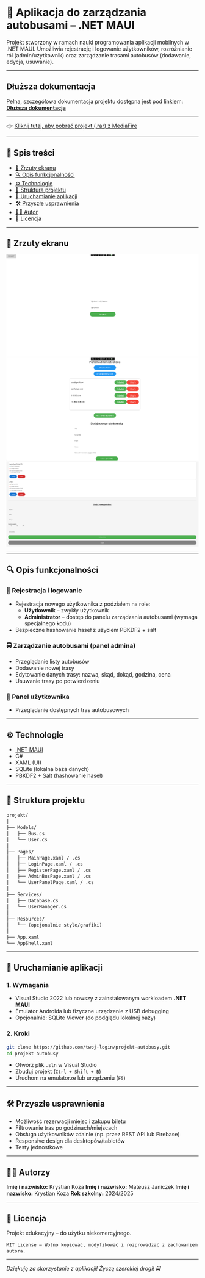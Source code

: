 # 🚌 Aplikacja do zarządzania autobusami – .NET MAUI

Projekt stworzony w ramach nauki programowania aplikacji mobilnych w .NET MAUI. Umożliwia rejestrację i logowanie użytkowników, rozróżnianie ról (admin/użytkownik) oraz zarządzanie trasami autobusów (dodawanie, edycja, usuwanie).

---
## Dłuższa dokumentacja  
Pełna, szczegółowa dokumentacja projektu dostępna jest pod linkiem:  
[**Dłuższa dokumentacja**](README-LONGER.md)

---

👉 [Kliknij tutaj, aby pobrać projekt (.rar) z MediaFire](https://www.mediafire.com/file/jiod1vuoa9j1ulv/projekt.rar/file)

---
## 📌 Spis treści

- [📸 Zrzuty ekranu](#-zrzuty-ekranu)
- [🔍 Opis funkcjonalności](#-opis-funkcjonalności)
- [⚙️ Technologie](#️-technologie)
- [📁 Struktura projektu](#-struktura-projektu)
- [🚀 Uruchamianie aplikacji](#-uruchamianie-aplikacji)
- [🛠 Przyszłe usprawnienia](#-przyszłe-usprawnienia)
- [👨‍💻 Autor](#-autor)
- [📄 Licencja](#-licencja)

---

## 📸 Zrzuty ekranu

![Ekran logowania](screenshots/loginPage.png)
![Panel administratora](screenshots/admin_panel.png)
![Dodawanie autobusu](screenshots/add_bus.png)

---

## 🔍 Opis funkcjonalności

### 👥 Rejestracja i logowanie

- Rejestracja nowego użytkownika z podziałem na role:
  - **Użytkownik** – zwykły użytkownik
  - **Administrator** – dostęp do panelu zarządzania autobusami (wymaga specjalnego kodu)
- Bezpieczne hashowanie haseł z użyciem PBKDF2 + salt

### 🚍 Zarządzanie autobusami (panel admina)

- Przeglądanie listy autobusów
- Dodawanie nowej trasy
- Edytowanie danych trasy: nazwa, skąd, dokąd, godzina, cena
- Usuwanie trasy po potwierdzeniu

### 👤 Panel użytkownika

- Przeglądanie dostępnych tras autobusowych

---

## ⚙️ Technologie

- [.NET MAUI](https://learn.microsoft.com/en-us/dotnet/maui/)
- C#
- XAML (UI)
- SQLite (lokalna baza danych)
- PBKDF2 + Salt (hashowanie haseł)

---

## 📁 Struktura projektu

```
projekt/
│
├── Models/
│   ├── Bus.cs
│   └── User.cs
│
├── Pages/
│   ├── MainPage.xaml / .cs
│   ├── LoginPage.xaml / .cs
│   ├── RegisterPage.xaml / .cs
│   ├── AdminBusPage.xaml / .cs
│   └── UserPanelPage.xaml / .cs
│
├── Services/
│   ├── Database.cs
│   └── UserManager.cs
│
├── Resources/
│   └── (opcjonalnie style/grafiki)
│
├── App.xaml
└── AppShell.xaml
```

---

## 🚀 Uruchamianie aplikacji

### 1. Wymagania

- Visual Studio 2022 lub nowszy z zainstalowanym workloadem **.NET MAUI**
- Emulator Androida lub fizyczne urządzenie z USB debugging
- Opcjonalnie: SQLite Viewer (do podglądu lokalnej bazy)

### 2. Kroki

```bash
git clone https://github.com/twoj-login/projekt-autobusy.git
cd projekt-autobusy
```

- Otwórz plik `.sln` w Visual Studio
- Zbuduj projekt (`Ctrl + Shift + B`)
- Uruchom na emulatorze lub urządzeniu (`F5`)

---

## 🛠 Przyszłe usprawnienia

- Możliwość rezerwacji miejsc i zakupu biletu
- Filtrowanie tras po godzinach/miejscach
- Obsługa użytkowników zdalnie (np. przez REST API lub Firebase)
- Responsive design dla desktopów/tabletów
- Testy jednostkowe

---

## 👨‍💻 Autorzy

**Imię i nazwisko:** Krystian Koza
**Imię i nazwisko:** Mateusz Janiczek
**Imię i nazwisko:** Krystian Koza
**Rok szkolny:** 2024/2025  

---

## 📄 Licencja

Projekt edukacyjny – do użytku niekomercyjnego.

```
MIT License – Wolno kopiować, modyfikować i rozprowadzać z zachowaniem autora.
```

---

_Dziękuję za skorzystanie z aplikacji! Życzę szerokiej drogi! 🚍_
